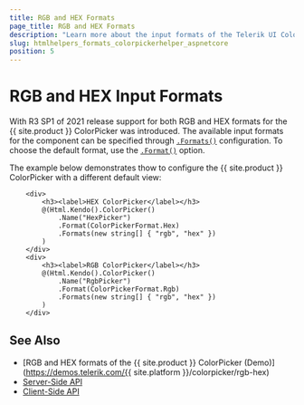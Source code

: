 ```yaml
---
title: RGB and HEX Formats
page_title: RGB and HEX Formats
description: "Learn more about the input formats of the Telerik UI ColorPicker component for {{ site.framework }}."
slug: htmlhelpers_formats_colorpickerhelper_aspnetcore
position: 5
---
```


# RGB and HEX Input Formats

With R3 SP1 of 2021 release support for both RGB and HEX formats for the {{ site.product }} ColorPicker was introduced. The available input formats for the component can be specified through [`.Formats()`](/api/Kendo.Mvc.UI.Fluent/ColorPickerBuilder#formatssystemstring) configuration. To choose the default format, use the [`.Format()`](/api/Kendo.Mvc.UI.Fluent/ColorPickerBuilder#formatkendomvcuicolorpickerformat) option.

The example below demonstrates thow to configure the {{ site.product }} ColorPicker with a different default view:

```HtmlHelper
    <div>
        <h3><label>HEX ColorPicker</label></h3>
        @(Html.Kendo().ColorPicker()
            .Name("HexPicker")
            .Format(ColorPickerFormat.Hex)
            .Formats(new string[] { "rgb", "hex" })
        )
    </div>
    <div>
        <h3><label>RGB ColorPicker</label></h3>
        @(Html.Kendo().ColorPicker()
            .Name("RgbPicker")
            .Format(ColorPickerFormat.Rgb)
            .Formats(new string[] { "rgb", "hex" })
        )
    </div>
```

## See Also

* [RGB and HEX formats of the {{ site.product }} ColorPicker (Demo)](https://demos.telerik.com/{{ site.platform }}/colorpicker/rgb-hex)
* [Server-Side API](/api/colorpicker)
* [Client-Side API](/api/javascript/ui/colorpicker)
